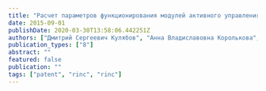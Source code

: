 ```yaml
---
title: "Расчет параметров функционирования модулей активного управления трафиком семейства RED (Random Early Detection) с учетом самосогласованного стохастического воздействия"
date: 2015-09-01
publishDate: 2020-03-30T13:58:06.442251Z
authors: ["Дмитрий Сергеевич Кулябов", "Анна Владиславовна Королькова", "Мигран Нельсонович Геворкян"]
publication_types: ["8"]
abstract: ""
featured: false
publication: ""
tags: ["patent", "rinc", "rinc"]
---
```


